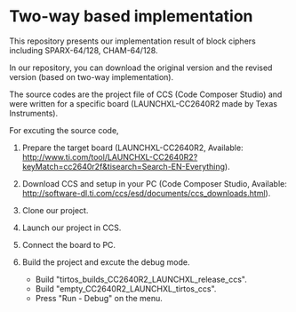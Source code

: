 # Two-way based implementation 

This repository presents our implementation result of block ciphers including SPARX-64/128, CHAM-64/128.

In our repository, you can download the original version and the revised version (based on two-way implementation).

The source codes are the project file of CCS (Code Composer Studio) and were written for a specific board (LAUNCHXL-CC2640R2 made by Texas Instruments).

For excuting the source code,

1. Prepare the target board (LAUNCHXL-CC2640R2, Available: http://www.ti.com/tool/LAUNCHXL-CC2640R2?keyMatch=cc2640r2f&tisearch=Search-EN-Everything).

2. Download CCS and setup in your PC (Code Composer Studio, Available: http://software-dl.ti.com/ccs/esd/documents/ccs_downloads.html).

3. Clone our project.

4. Launch our project in CCS.

5. Connect the board to PC.

6. Build the project and excute the debug mode.
   - Build "tirtos_builds_CC2640R2_LAUNCHXL_release_ccs".
   - Build "empty_CC2640R2_LAUNCHXL_tirtos_ccs".
   - Press "Run - Debug" on the menu.
